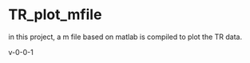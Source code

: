 # TR_plot_mfile
in this project, a m file based on matlab is compiled to plot the TR data.

v-0-0-1
